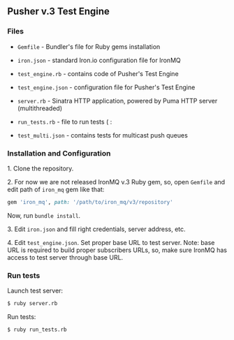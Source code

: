 Pusher v.3 Test Engine
----------------

### Files

* `Gemfile` - Bundler's file for Ruby gems installation

* `iron.json` - standard Iron.io configuration file for IronMQ

* `test_engine.rb` - contains code of Pusher's Test Engine

* `test_engine.json` - configuration file for Pusher's Test Engine

* `server.rb` - Sinatra HTTP application, powered by Puma HTTP server (multithreaded)

* `run_tests.rb` - file to run tests ( :

* `test_multi.json` - contains tests for multicast push queues

### Installation and Configuration

1\. Clone the repository.

2\. For now we are not released IronMQ v.3 Ruby gem, so, open `Gemfile`
and edit path of `iron_mq` gem like that:

```ruby
gem 'iron_mq', path: '/path/to/iron_mq/v3/repository'
```

Now, run `bundle install`.

3\. Edit `iron.json` and fill right credentials, server address, etc.

4\. Edit `test_engine.json`. Set proper base URL to test server.
Note: base URL is required to build proper subscribers URLs, so, make sure
IronMQ has access to test server through base URL.

### Run tests

Launch test server:

```sh
$ ruby server.rb
```

Run tests:

```sh
$ ruby run_tests.rb
```

